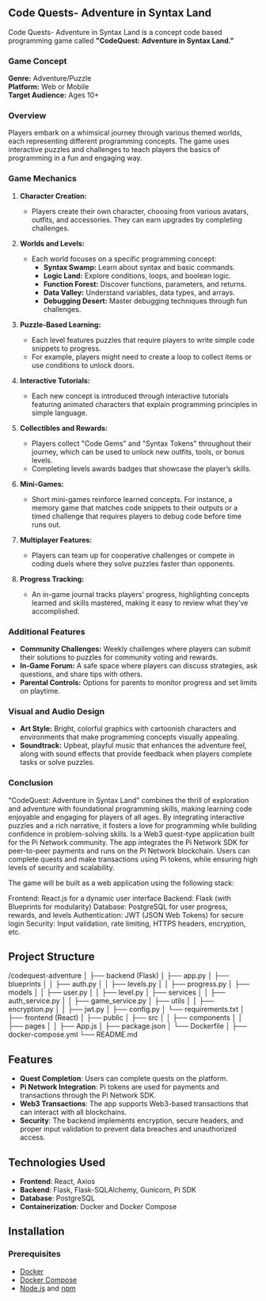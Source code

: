 ## Code Quests- Adventure in Syntax Land 

Code Quests- Adventure in Syntax Land is a concept code based programming game called **"CodeQuest: Adventure in Syntax Land."**

### Game Concept
**Genre:** Adventure/Puzzle  
**Platform:** Web or Mobile  
**Target Audience:** Ages 10+

### Overview
Players embark on a whimsical journey through various themed worlds, each representing different programming concepts. The game uses interactive puzzles and challenges to teach players the basics of programming in a fun and engaging way.

### Game Mechanics

1. **Character Creation:**
   - Players create their own character, choosing from various avatars, outfits, and accessories. They can earn upgrades by completing challenges.

2. **Worlds and Levels:**
   - Each world focuses on a specific programming concept:
     - **Syntax Swamp:** Learn about syntax and basic commands.
     - **Logic Land:** Explore conditions, loops, and boolean logic.
     - **Function Forest:** Discover functions, parameters, and returns.
     - **Data Valley:** Understand variables, data types, and arrays.
     - **Debugging Desert:** Master debugging techniques through fun challenges.

3. **Puzzle-Based Learning:**
   - Each level features puzzles that require players to write simple code snippets to progress. 
   - For example, players might need to create a loop to collect items or use conditions to unlock doors.

4. **Interactive Tutorials:**
   - Each new concept is introduced through interactive tutorials featuring animated characters that explain programming principles in simple language.

5. **Collectibles and Rewards:**
   - Players collect "Code Gems" and "Syntax Tokens" throughout their journey, which can be used to unlock new outfits, tools, or bonus levels.
   - Completing levels awards badges that showcase the player’s skills.

6. **Mini-Games:**
   - Short mini-games reinforce learned concepts. For instance, a memory game that matches code snippets to their outputs or a timed challenge that requires players to debug code before time runs out.

7. **Multiplayer Features:**
   - Players can team up for cooperative challenges or compete in coding duels where they solve puzzles faster than opponents.

8. **Progress Tracking:**
   - An in-game journal tracks players' progress, highlighting concepts learned and skills mastered, making it easy to review what they’ve accomplished.

### Additional Features

- **Community Challenges:** Weekly challenges where players can submit their solutions to puzzles for community voting and rewards.
- **In-Game Forum:** A safe space where players can discuss strategies, ask questions, and share tips with others.
- **Parental Controls:** Options for parents to monitor progress and set limits on playtime.

### Visual and Audio Design
- **Art Style:** Bright, colorful graphics with cartoonish characters and environments that make programming concepts visually appealing.
- **Soundtrack:** Upbeat, playful music that enhances the adventure feel, along with sound effects that provide feedback when players complete tasks or solve puzzles.

### Conclusion
"CodeQuest: Adventure in Syntax Land" combines the thrill of exploration and adventure with foundational programming skills, making learning code enjoyable and engaging for players of all ages. By integrating interactive puzzles and a rich narrative, it fosters a love for programming while building confidence in problem-solving skills. Is a Web3 quest-type application built for the Pi Network community. The app integrates the Pi Network SDK for peer-to-peer payments and runs on the Pi Network blockchain. Users can complete quests and make transactions using Pi tokens, while ensuring high levels of security and scalability.

The game will be built as a web application using the following stack:

Frontend: React.js for a dynamic user interface
Backend: Flask (with Blueprints for modularity)
Database: PostgreSQL for user progress, rewards, and levels
Authentication: JWT (JSON Web Tokens) for secure login
Security: Input validation, rate limiting, HTTPS headers, encryption, etc.

## Project Structure

/codequest-adventure
│
├── backend (Flask)
│   ├── app.py
│   ├── blueprints
│   │   ├── auth.py
│   │   ├── levels.py
│   │   ├── progress.py
│   ├── models
│   │   ├── user.py
│   │   ├── level.py
│   ├── services
│   │   ├── auth_service.py
│   │   ├── game_service.py
│   ├── utils
│   │   ├── encryption.py
│   │   ├── jwt.py
│   ├── config.py
│   └── requirements.txt
│
├── frontend (React)
│   ├── public
│   ├── src
│   │   ├── components
│   │   ├── pages
│   │   ├── App.js
│   ├── package.json
│   └── Dockerfile
│
├── docker-compose.yml
└── README.md



## Features

- **Quest Completion**: Users can complete quests on the platform.
- **Pi Network Integration**: Pi tokens are used for payments and transactions through the Pi Network SDK.
- **Web3 Transactions**: The app supports Web3-based transactions that can interact with all blockchains.
- **Security**: The backend implements encryption, secure headers, and proper input validation to prevent data breaches and unauthorized access.

## Technologies Used

- **Frontend**: React, Axios
- **Backend**: Flask, Flask-SQLAlchemy, Gunicorn, Pi SDK
- **Database**: PostgreSQL
- **Containerization**: Docker and Docker Compose

## Installation

### Prerequisites

- [Docker](https://www.docker.com/)
- [Docker Compose](https://docs.docker.com/compose/install/)
- [Node.js](https://nodejs.org/) and [npm](https://www.npmjs.com/)
